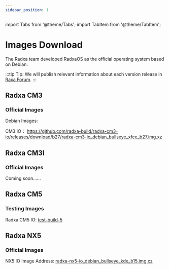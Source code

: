 ```yaml
---
sidebar_position: 1
---
```


import Tabs from '@theme/Tabs';
import TabItem from '@theme/TabItem';

# Images Download

The Radxa team developed RadxaOS as the official operating system based on Debian.

:::tip
Tip: We will publish relevant information about each version release in [Raxa Forum](https://forum.radxa.com/).
:::

<Tabs queryString="model">
<TabItem value="Radxa CM3">

## Radxa CM3

### Official Images

Debian Images:

CM3 IO： https://github.com/radxa-build/radxa-cm3-io/releases/download/b27/radxa-cm3-io_debian_bullseye_xfce_b27.img.xz

</TabItem>
<TabItem value="Radxa CM3I">

## Radxa CM3I

### Official Images

Coming soon......

</TabItem>

<TabItem value="Radxa CM5">

## Radxa CM5

### Testing Images

Radxa CM5 IO: [test-build-5](https://github.com/radxa-build/radxa-cm5-io/releases/download/test-build-5/radxa-cm5-io_debian_bullseye-test_kde_t5.img.xz)

</TabItem>

<TabItem value="Radxa NX5">

## Radxa NX5

### Official Images

NX5 IO Image Address: [radxa-nx5-io_debian_bullseye_kde_b15.img.xz](https://github.com/radxa-build/radxa-nx5-io/releases/download/b15/radxa-nx5-io_debian_bullseye_kde_b15.img.xz)

</TabItem>
</Tabs>
